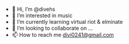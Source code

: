 - 👋 Hi, I’m @divehs
- 👀 I’m interested in music 
- 🌱 I’m currently learning virtual riot & elminate
- 💞️ I’m looking to collaborate on ...
- 📫 How to reach me divi0241@gmail.com

<!---
diveshs/diveshs is a ✨ special ✨ repository because its `README.md` (this file) appears on your GitHub profile.
You can click the Preview link to take a look at your changes.
--->
